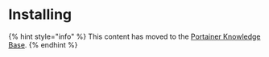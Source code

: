 # Installing

{% hint style="info" %}
This content has moved to the [Portainer Knowledge Base](https://portal.portainer.io/knowledge/installing).
{% endhint %}

